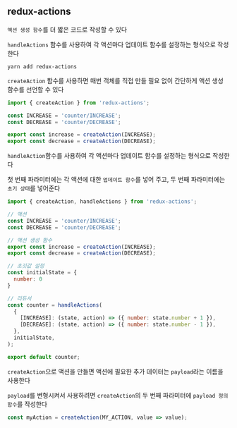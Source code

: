 ## redux-actions
  
`액션 생성 함수`를 더 짧은 코드로 작성할 수 있다  
  
`handleActions` 함수를 사용하여 각 액션마다 업데이트 함수를 설정하는 형식으로 작성한다  
  
```
yarn add redux-actions
```
  
`createAction` 함수를 사용하면 매번 객체를 직접 만들 필요 없이 간단하게 액션 생성 함수를 선언할 수 있다  
  
```jsx
import { createAction } from 'redux-actions';

const INCREASE = 'counter/INCREASE';
const DECREASE = 'counter/DECREASE';

export const increase = createAction(INCREASE);
export const decrease = createAction(DECREASE);
```
  
`handleAction`함수를 사용하여 각 액션마다 업데이트 함수를 설정하는 형식으로 작성한다  
  
첫 번째 파라미터에는 각 액션에 대한 `업데이트 함수`를 넣어 주고, 두 번째 파라미터에는 `초기 상태`를 넣어준다  
  
```jsx
import { createAction, handleActions } from 'redux-actions';

// 액션
const INCREASE = 'counter/INCREASE';
const DECREASE = 'counter/DECREASE';

// 액션 생성 함수
export const increase = createAction(INCREASE);
export const decrease = createAction(DECREASE);

// 초깃값 설정
const initialState = {
  number: 0
}

// 리듀서
const counter = handleActions(
  {
    [INCREASE]: (state, action) => ({ number: state.number + 1 }),
    [DECREASE]: (state, action) => ({ number: state.number - 1 }),
  },
  initialState,
);

export default counter;
```
  
`createAction`으로 액션을 만들면 액션에 필요한 추가 데이터는 `payload`라는 이름을 사용한다  
  
`payload`를 변형시켜서 사용하려면 `createAction`의 두 번째 파라미터에 `payload 정의 함수`를 작성한다  
  
```jsx
const myAction = createAction(MY_ACTION, value => value);
```
